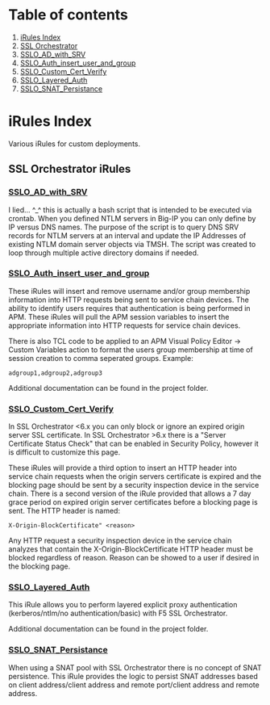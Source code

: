 # Table of contents

1.  [iRules Index](#introduction)
2.  [SSL Orchestrator](#sslo)
3.  [SSLO_AD_with_SRV](#subparagraph1)
4.  [SSLO_Auth_insert_user_and_group](#subparagraph2)
5.  [SSLO_Custom_Cert_Verify](#subparagraph3)
6.  [SSLO_Layered_Auth](#subparagraph4)
7.  [SSLO_SNAT_Persistance](#subparagraph5)


# iRules Index <a name="introduction"></a>

Various iRules for custom deployments.  

## SSL Orchestrator iRules <a name="sslo"></a>

### [SSLO_AD_with_SRV](https://github.com/megamattzilla/iRules/tree/master/SSLO_AD_with_SRV) <a name="subparagraph1"></a>

I lied... \^_^ this is actually a bash script that is intended to be executed via crontab. When you defined NTLM servers in Big-IP you can only define by IP versus DNS names. The purpose of the script is to query DNS SRV records for NTLM servers at an interval and update the IP Addresses of existing NTLM domain server objects via TMSH. The script was created to loop through multiple active directory domains if needed.    

### [SSLO_Auth_insert_user_and_group](https://github.com/megamattzilla/iRules/tree/master/SSLO_Auth_insert_user_and_group) <a name="subparagraph2"></a>
These iRules will insert and remove username and/or group membership information into HTTP requests being sent to service chain devices. The ability to identify users requires that authentication is being performed in APM. These iRules will pull the APM session variables to insert the appropriate information into HTTP requests for service chain devices. 

There is also TCL code to be applied to an APM Visual Policy Editor -> Custom Variables action to format the users group membership at time of session creation to comma seperated groups. 
Example:
```
adgroup1,adgroup2,adgroup3
``` 
Additional documentation can be found in the project folder.  

### [SSLO_Custom_Cert_Verify](https://github.com/megamattzilla/iRules/tree/master/SSLO_Custom_Cert_Verify) <a name="subparagraph3"></a>
In SSL Orchestrator <6.x you can only block or ignore an expired origin server SSL certificate. In SSL Orchestrator >6.x there is a "Server Certificate Status Check" that can be enabled in Security Policy, however it is difficult to customize this page. 

These iRules will provide a third option to insert an HTTP header into service chain requests when the origin servers certificate is expired and the blocking page should be sent by a security inspection device in the service chain. There is a second version of the iRule provided that allows a 7 day grace period on expired origin server certificates before a blocking page is sent. The HTTP header is named:
```
X-Origin-BlockCertificate" <reason>
``` 
Any HTTP request a security inspection device in the service chain analyzes that contain the X-Origin-BlockCertificate HTTP header must be blocked regardless of reason. Reason can be showed to a user if desired in the blocking page. 

### [SSLO_Layered_Auth](https://github.com/megamattzilla/iRules/tree/master/SSLO_Layered_Auth) <a name="subparagraph4"></a>

This iRule allows you to perform layered explicit proxy authentication (kerberos/ntlm/no authentication/basic) with F5 SSL Orchestrator. 

Additional documentation can be found in the project folder. 

### [SSLO_SNAT_Persistance](https://github.com/megamattzilla/iRules/tree/master/SSLO_SNAT_Persistance) <a name="subparagraph5"></a>

When using a SNAT pool with SSL Orchestrator there is no concept of SNAT persistence. This iRule provides the logic to persist SNAT addresses based on client address/client address and remote port/client address and remote address. 

